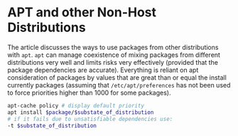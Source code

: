 
# APT and other Non-Host Distributions

The article discusses the ways to use packages from other distributions with `apt`. `apt` can manage  coexistence of mixing packages from different distributions very well and limits risks very effectively (provided that the package dependencies are accurate). Everything is reliant on apt consideration of packages by values that are great than or equal the install currently packages (assuming that `/etc/apt/preferences` has not been used to force priorities higher than 1000 for some packages). 

```bash
apt-cache policy # display default priority
apt install $package/$substate_of_distribution
# if it fails due to unsatisfiable dependencies use:
-t $substate_of_distribution
```